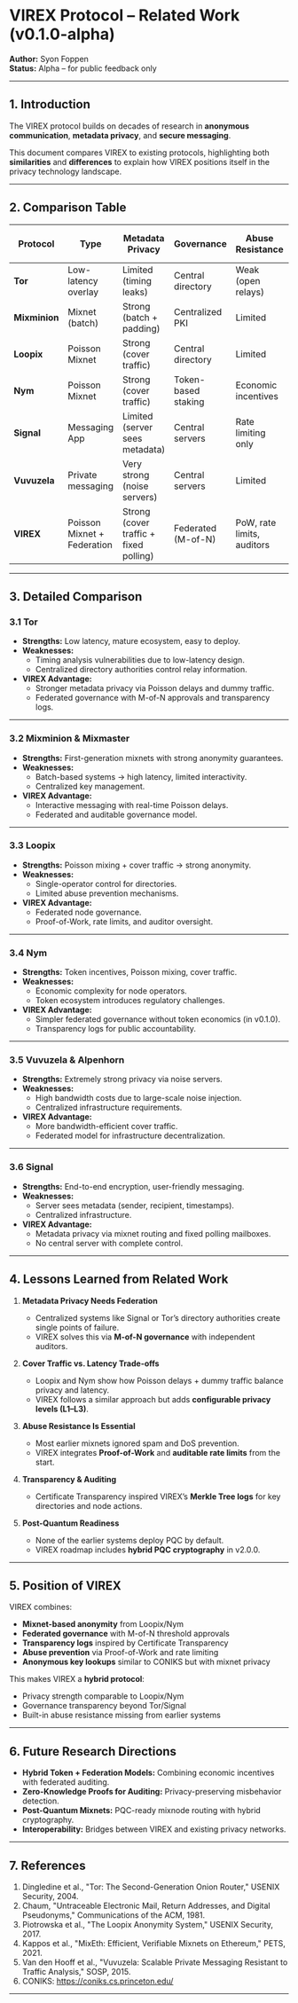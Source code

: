 # VIREX Protocol – Related Work (v0.1.0-alpha)

**Author:** Syon Foppen  
**Status:** Alpha – for public feedback only  

---

## 1. Introduction  

The VIREX protocol builds on decades of research in **anonymous communication**, **metadata privacy**, and **secure messaging**.  

This document compares VIREX to existing protocols, highlighting both **similarities** and **differences** to explain how VIREX positions itself in the privacy technology landscape.

---

## 2. Comparison Table  

| Protocol          | Type           | Metadata Privacy       | Governance          | Abuse Resistance        | Transparency Logs      | PQC Ready (Planned)  |
|-------------------|---------------|-------------------------|---------------------|--------------------------|-------------------------|----------------------|
| **Tor**           | Low-latency overlay | Limited (timing leaks) | Central directory   | Weak (open relays)       | No                      | No                   |
| **Mixminion**      | Mixnet (batch) | Strong (batch + padding)| Centralized PKI      | Limited                  | No                      | No                   |
| **Loopix**         | Poisson Mixnet | Strong (cover traffic)  | Central directory    | Limited                  | No                      | No                   |
| **Nym**            | Poisson Mixnet | Strong (cover traffic)  | Token-based staking  | Economic incentives      | No                      | Planned              |
| **Signal**         | Messaging App  | Limited (server sees metadata) | Central servers   | Rate limiting only        | No                      | No                   |
| **Vuvuzela**       | Private messaging | Very strong (noise servers)  | Central servers    | Limited                  | No                      | No                   |
| **VIREX**          | Poisson Mixnet + Federation | Strong (cover traffic + fixed polling) | Federated (M-of-N) | PoW, rate limits, auditors | Yes (Merkle Trees)    | Planned (v2.0.0)      |

---

## 3. Detailed Comparison  

### 3.1 Tor  
- **Strengths:** Low latency, mature ecosystem, easy to deploy.  
- **Weaknesses:**  
  - Timing analysis vulnerabilities due to low-latency design.  
  - Centralized directory authorities control relay information.  
- **VIREX Advantage:**  
  - Stronger metadata privacy via Poisson delays and dummy traffic.  
  - Federated governance with M-of-N approvals and transparency logs.  

---

### 3.2 Mixminion & Mixmaster  
- **Strengths:** First-generation mixnets with strong anonymity guarantees.  
- **Weaknesses:**  
  - Batch-based systems → high latency, limited interactivity.  
  - Centralized key management.  
- **VIREX Advantage:**  
  - Interactive messaging with real-time Poisson delays.  
  - Federated and auditable governance model.  

---

### 3.3 Loopix  
- **Strengths:** Poisson mixing + cover traffic → strong anonymity.  
- **Weaknesses:**  
  - Single-operator control for directories.  
  - Limited abuse prevention mechanisms.  
- **VIREX Advantage:**  
  - Federated node governance.  
  - Proof-of-Work, rate limits, and auditor oversight.  

---

### 3.4 Nym  
- **Strengths:** Token incentives, Poisson mixing, cover traffic.  
- **Weaknesses:**  
  - Economic complexity for node operators.  
  - Token ecosystem introduces regulatory challenges.  
- **VIREX Advantage:**  
  - Simpler federated governance without token economics (in v0.1.0).  
  - Transparency logs for public accountability.  

---

### 3.5 Vuvuzela & Alpenhorn  
- **Strengths:** Extremely strong privacy via noise servers.  
- **Weaknesses:**  
  - High bandwidth costs due to large-scale noise injection.  
  - Centralized infrastructure requirements.  
- **VIREX Advantage:**  
  - More bandwidth-efficient cover traffic.  
  - Federated model for infrastructure decentralization.  

---

### 3.6 Signal  
- **Strengths:** End-to-end encryption, user-friendly messaging.  
- **Weaknesses:**  
  - Server sees metadata (sender, recipient, timestamps).  
  - Centralized infrastructure.  
- **VIREX Advantage:**  
  - Metadata privacy via mixnet routing and fixed polling mailboxes.  
  - No central server with complete control.  

---

## 4. Lessons Learned from Related Work  

1. **Metadata Privacy Needs Federation**  
   - Centralized systems like Signal or Tor’s directory authorities create single points of failure.  
   - VIREX solves this via **M-of-N governance** with independent auditors.  

2. **Cover Traffic vs. Latency Trade-offs**  
   - Loopix and Nym show how Poisson delays + dummy traffic balance privacy and latency.  
   - VIREX follows a similar approach but adds **configurable privacy levels (L1–L3)**.  

3. **Abuse Resistance Is Essential**  
   - Most earlier mixnets ignored spam and DoS prevention.  
   - VIREX integrates **Proof-of-Work** and **auditable rate limits** from the start.  

4. **Transparency & Auditing**  
   - Certificate Transparency inspired VIREX’s **Merkle Tree logs** for key directories and node actions.  

5. **Post-Quantum Readiness**  
   - None of the earlier systems deploy PQC by default.  
   - VIREX roadmap includes **hybrid PQC cryptography** in v2.0.0.  

---

## 5. Position of VIREX  

VIREX combines:  
- **Mixnet-based anonymity** from Loopix/Nym  
- **Federated governance** with M-of-N threshold approvals  
- **Transparency logs** inspired by Certificate Transparency  
- **Abuse prevention** via Proof-of-Work and rate limiting  
- **Anonymous key lookups** similar to CONIKS but with mixnet privacy  

This makes VIREX a **hybrid protocol**:  
- Privacy strength comparable to Loopix/Nym  
- Governance transparency beyond Tor/Signal  
- Built-in abuse resistance missing from earlier systems  

---

## 6. Future Research Directions  

- **Hybrid Token + Federation Models:** Combining economic incentives with federated auditing.  
- **Zero-Knowledge Proofs for Auditing:** Privacy-preserving misbehavior detection.  
- **Post-Quantum Mixnets:** PQC-ready mixnode routing with hybrid cryptography.  
- **Interoperability:** Bridges between VIREX and existing privacy networks.  

---

## 7. References  

1. Dingledine et al., "Tor: The Second-Generation Onion Router," USENIX Security, 2004.  
2. Chaum, "Untraceable Electronic Mail, Return Addresses, and Digital Pseudonyms," Communications of the ACM, 1981.  
3. Piotrowska et al., "The Loopix Anonymity System," USENIX Security, 2017.  
4. Kappos et al., "MixEth: Efficient, Verifiable Mixnets on Ethereum," PETS, 2021.  
5. Van den Hooff et al., "Vuvuzela: Scalable Private Messaging Resistant to Traffic Analysis," SOSP, 2015.  
6. CONIKS: https://coniks.cs.princeton.edu/  

---
